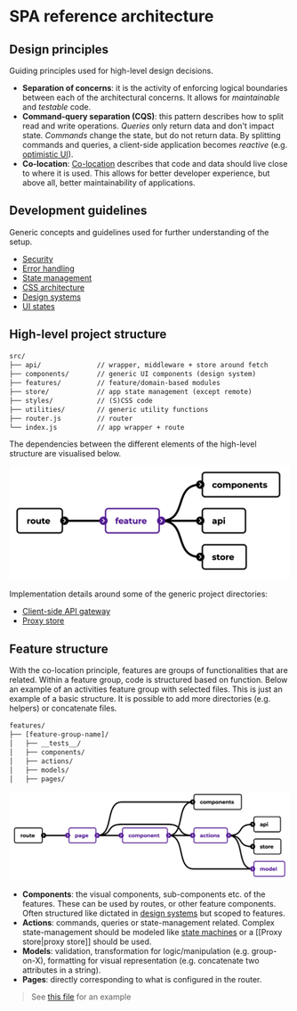 # SPA reference architecture

## Design principles

Guiding principles used for high-level design decisions.

-   **Separation of concerns**: it is the activity of enforcing logical boundaries between each of the architectural concerns. It allows for _maintainable_ and _testable_ code.
-   **Command-query separation (CQS)**: this pattern describes how to split read and write operations. _Queries_ only return data and don't impact state. _Commands_ change the state, but do not return data. By splitting commands and queries, a client-side application becomes _reactive_ (e.g. [optimistic UI](https://www.smashingmagazine.com/2016/11/true-lies-of-optimistic-user-interfaces/)).
-   **Co-location**: [Co-location](https://kentcdodds.com/blog/colocation) describes that code and data should live close to where it is used. This allows for better developer experience, but above all, better maintainability of applications.

## Development guidelines

Generic concepts and guidelines used for further understanding of the setup.

-   [Security](/guidelines/security.md)
-   [Error handling](/guidelines/error-handling.md)
-   [State management](/guidelines/state-management.md)
-   [CSS architecture](/guidelines/css-architecture.md)
-   [Design systems](/guidelines/design-systems.md)
-   [UI states](/guidelines/ui-states.md)

## High-level project structure

```
src/
├── api/              // wrapper, middleware + store around fetch
├── components/       // generic UI components (design system)
├── features/         // feature/domain-based modules
├── store/            // app state management (except remote)
├── styles/           // (S)CSS code
├── utilities/        // generic utility functions
├── router.js         // router
└── index.js          // app wrapper + route
```

The dependencies between the different elements of the high-level structure are visualised below.

![](/images/high-level-architecture.png)

Implementation details around some of the generic project directories:

-   [Client-side API gateway](/details/gateway.md)
-   [Proxy store](/details/store.md)

## Feature structure

With the co-location principle, features are groups of functionalities that are related. Within a feature group, code is structured based on function. Below an example of an activities feature group with selected files. This is just an example of a basic structure. It is possible to add more directories (e.g. helpers) or concatenate files.

```
features/
├── [feature-group-name]/
│   ├── __tests__/
│   ├── components/
│   ├── actions/
│   ├── models/
│   ├── pages/
```

![](/images/detailed-architecture.png)

-   **Components**: the visual components, sub-components etc. of the features. These can be used by routes, or other feature components. Often structured like dictated in [design systems](/guidelines/design-systems.md) but scoped to features.
-   **Actions**: commands, queries or state-management related. Complex state-management should be modeled like [state machines](https://statecharts.dev/) or a [[Proxy store|proxy store]] should be used.
-   **Models**: validation, transformation for logic/manipulation (e.g. group-on-X), formatting for visual representation (e.g. concatenate two attributes in a string).
-   **Pages**: directly corresponding to what is configured in the router.

> See [this file](/details/feature-example.md) for an example
